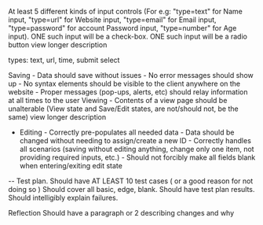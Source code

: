 At least 5 different kinds of input controls (For e.g: "type=text" for Name input, "type=url" for Website input, "type=email" for Email input, "type=password" for account Password input, "type=number" for Age input). ONE such input will be a check-box. ONE such input will be a radio button
view longer description

types:
text,
url,
time,
submit
select

Saving - Data should save without issues - No error messages should show up - No syntax elements should be visible to the client anywhere on the website - Proper messages (pop-ups, alerts, etc) should relay information at all times to the user Viewing - Contents of a view page should be unalterable (View state and Save/Edit states, are not/should not, be the same)
view longer description

- Editing - Correctly pre-populates all needed data - Data should be changed without needing to assign/create a new ID - Correctly handles all scenarios (saving without editing anything, change only one item, not providing required inputs, etc.) - Should not forcibly make all fields blank when entering/exiting edit state

-- Test plan. Should have AT LEAST 10 test cases ( or a good reason for not doing so ) Should cover all basic, edge, blank. Should have test plan results. Should intelligibly explain failures.

Reflection Should have a paragraph or 2 describing changes and why

